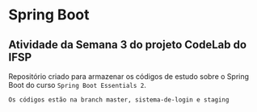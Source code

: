 # Spring Boot 

## Atividade da Semana 3 do projeto CodeLab do IFSP

Repositório criado para armazenar os códigos de estudo sobre o Spring Boot do curso `Spring Boot Essentials 2`.

`Os códigos estão na branch master, sistema-de-login e staging` 
